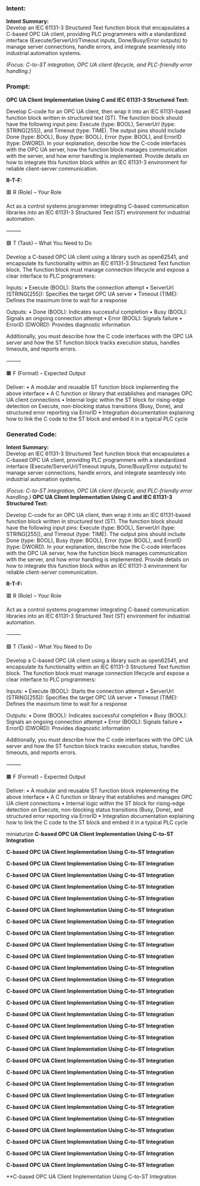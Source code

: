 ### Intent:
**Intent Summary:**  
Develop an IEC 61131-3 Structured Text function block that encapsulates a C-based OPC UA client, providing PLC programmers with a standardized interface (Execute/ServerUrl/Timeout inputs, Done/Busy/Error outputs) to manage server connections, handle errors, and integrate seamlessly into industrial automation systems.  

*(Focus: C-to-ST integration, OPC UA client lifecycle, and PLC-friendly error handling.)*

### Prompt:
**OPC UA Client Implementation Using C and IEC 61131-3 Structured Text:**

Develop C-code for an OPC UA client, then wrap it into an IEC 61131-based function block written in structured text (ST). The function block should have the following input pins: Execute (type: BOOL), ServerUrl (type: STRING[255]), and Timeout (type: TIME). The output pins should include Done (type: BOOL), Busy (type: BOOL), Error (type: BOOL), and ErrorID (type: DWORD). In your explanation, describe how the C-code interfaces with the OPC UA server, how the function block manages communication with the server, and how error handling is implemented. Provide details on how to integrate this function block within an IEC 61131-3 environment for reliable client-server communication.

**R-T-F:**

🟥 R (Role) – Your Role

Act as a control systems programmer integrating C-based communication libraries into an IEC 61131-3 Structured Text (ST) environment for industrial automation.

⸻

🟩 T (Task) – What You Need to Do

Develop a C-based OPC UA client using a library such as open62541, and encapsulate its functionality within an IEC 61131-3 Structured Text function block. The function block must manage connection lifecycle and expose a clear interface to PLC programmers:

Inputs:
	•	Execute (BOOL): Starts the connection attempt
	•	ServerUrl (STRING[255]): Specifies the target OPC UA server
	•	Timeout (TIME): Defines the maximum time to wait for a response

Outputs:
	•	Done (BOOL): Indicates successful completion
	•	Busy (BOOL): Signals an ongoing connection attempt
	•	Error (BOOL): Signals failure
	•	ErrorID (DWORD): Provides diagnostic information

Additionally, you must describe how the C code interfaces with the OPC UA server and how the ST function block tracks execution status, handles timeouts, and reports errors.

⸻

🟧 F (Format) – Expected Output

Deliver:
	•	A modular and reusable ST function block implementing the above interface
	•	A C function or library that establishes and manages OPC UA client connections
	•	Internal logic within the ST block for rising-edge detection on Execute, non-blocking status transitions (Busy, Done), and structured error reporting via ErrorID
	•	Integration documentation explaining how to link the C code to the ST block and embed it in a typical PLC cycle

### Generated Code:
**Intent Summary:**  
Develop an IEC 61131-3 Structured Text function block that encapsulates a C-based OPC UA client, providing PLC programmers with a standardized interface (Execute/ServerUrl/Timeout inputs, Done/Busy/Error outputs) to manage server connections, handle errors, and integrate seamlessly into industrial automation systems.  

*(Focus: C-to-ST integration, OPC UA client lifecycle, and PLC-friendly error handling.)*
**OPC UA Client Implementation Using C and IEC 61131-3 Structured Text:**

Develop C-code for an OPC UA client, then wrap it into an IEC 61131-based function block written in structured text (ST). The function block should have the following input pins: Execute (type: BOOL), ServerUrl (type: STRING[255]), and Timeout (type: TIME). The output pins should include Done (type: BOOL), Busy (type: BOOL), Error (type: BOOL), and ErrorID (type: DWORD). In your explanation, describe how the C-code interfaces with the OPC UA server, how the function block manages communication with the server, and how error handling is implemented. Provide details on how to integrate this function block within an IEC 61131-3 environment for reliable client-server communication.

**R-T-F:**

🟥 R (Role) – Your Role

Act as a control systems programmer integrating C-based communication libraries into an IEC 61131-3 Structured Text (ST) environment for industrial automation.

⸻

🟩 T (Task) – What You Need to Do

Develop a C-based OPC UA client using a library such as open62541, and encapsulate its functionality within an IEC 61131-3 Structured Text function block. The function block must manage connection lifecycle and expose a clear interface to PLC programmers:

Inputs:
	•	Execute (BOOL): Starts the connection attempt
	•	ServerUrl (STRING[255]): Specifies the target OPC UA server
	•	Timeout (TIME): Defines the maximum time to wait for a response

Outputs:
	•	Done (BOOL): Indicates successful completion
	•	Busy (BOOL): Signals an ongoing connection attempt
	•	Error (BOOL): Signals failure
	•	ErrorID (DWORD): Provides diagnostic information

Additionally, you must describe how the C code interfaces with the OPC UA server and how the ST function block tracks execution status, handles timeouts, and reports errors.

⸻

🟧 F (Format) – Expected Output

Deliver:
	•	A modular and reusable ST function block implementing the above interface
	•	A C function or library that establishes and manages OPC UA client connections
	•	Internal logic within the ST block for rising-edge detection on Execute, non-blocking status transitions (Busy, Done), and structured error reporting via ErrorID
	•	Integration documentation explaining how to link the C code to the ST block and embed it in a typical PLC cycle

 miniaturize
**C-based OPC UA Client Implementation Using C-to-ST Integration**

**C-based OPC UA Client Implementation Using C-to-ST Integration**

**C-based OPC UA Client Implementation Using C-to-ST Integration**

**C-based OPC UA Client Implementation Using C-to-ST Integration**

**C-based OPC UA Client Implementation Using C-to-ST Integration**

**C-based OPC UA Client Implementation Using C-to-ST Integration**

**C-based OPC UA Client Implementation Using C-to-ST Integration**

**C-based OPC UA Client Implementation Using C-to-ST Integration**

**C-based OPC UA Client Implementation Using C-to-ST Integration**

**C-based OPC UA Client Implementation Using C-to-ST Integration**

**C-based OPC UA Client Implementation Using C-to-ST Integration**

**C-based OPC UA Client Implementation Using C-to-ST Integration**

**C-based OPC UA Client Implementation Using C-to-ST Integration**

**C-based OPC UA Client Implementation Using C-to-ST Integration**

**C-based OPC UA Client Implementation Using C-to-ST Integration**

**C-based OPC UA Client Implementation Using C-to-ST Integration**

**C-based OPC UA Client Implementation Using C-to-ST Integration**

**C-based OPC UA Client Implementation Using C-to-ST Integration**

**C-based OPC UA Client Implementation Using C-to-ST Integration**

**C-based OPC UA Client Implementation Using C-to-ST Integration**

**C-based OPC UA Client Implementation Using C-to-ST Integration**

**C-based OPC UA Client Implementation Using C-to-ST Integration**

**C-based OPC UA Client Implementation Using C-to-ST Integration**

**C-based OPC UA Client Implementation Using C-to-ST Integration**

**C-based OPC UA Client Implementation Using C-to-ST Integration**

**C-based OPC UA Client Implementation Using C-to-ST Integration**

**C-based OPC UA Client Implementation Using C-to-ST Integration**

**C-based OPC UA Client Implementation Using C-to-ST Integration**

**C-based OPC UA Client Implementation Using C-to-ST Integration**

**C-based OPC UA Client Implementation Using C-to-ST Integration
